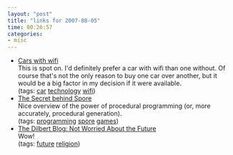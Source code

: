 ```yaml
---
layout: "post"
title: "links for 2007-08-05"
time: 00:26:57
categories: 
- misc
---
```

<ul>
	<li>
		<div><a href="http://www.scripting.com/stories/2007/08/05/carsWithWifi.html">Cars with wifi</a></div>
		<div>This is spot on. I'd definitely prefer a car with wifi than one without. Of course that's not the only reason to buy one car over another, but it would be a big factor in my decision if it were available.</div>
		<div>(tags: <a href="http://del.icio.us/stuartdallas/car">car</a> <a href="http://del.icio.us/stuartdallas/technology">technology</a> <a href="http://del.icio.us/stuartdallas/wifi">wifi</a>)</div>
	</li>
	<li>
		<div><a href="http://www.bonafidereviews.com/article.php?id=224">The Secret behind Spore</a></div>
		<div>Nice overview of the power of procedural programming (or, more accurately, procedural generation).</div>
		<div>(tags: <a href="http://del.icio.us/stuartdallas/programming">programming</a> <a href="http://del.icio.us/stuartdallas/spore">spore</a> <a href="http://del.icio.us/stuartdallas/games">games</a>)</div>
	</li>
	<li>
		<div><a href="http://dilbertblog.typepad.com/the_dilbert_blog/2007/08/not-worried-abo.html">The Dilbert Blog: Not Worried About the Future</a></div>
		<div>Wow!</div>
		<div>(tags: <a href="http://del.icio.us/stuartdallas/future">future</a> <a href="http://del.icio.us/stuartdallas/religion">religion</a>)</div>
	</li>
</ul>
